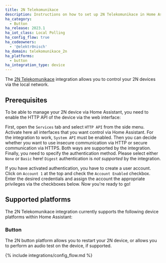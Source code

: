 ```yaml
---
title: 2N Telekomunikace
description: Instructions on how to set up 2N Telekomunikace in Home Assistant.
ha_category:
  - Button
ha_release: 2023.1
ha_iot_class: Local Polling
ha_config_flow: true
ha_codeowners:
  - '@elektr0nisch'
ha_domain: telekomunikace_2n
ha_platforms:
  - button
ha_integration_type: device
---
```


The [2N Telekomunikace](https://www.2n.com) integration allows you to control your 2N devices via the local network.

## Prerequisites

To be able to manage your 2N device via Home Assistant, you need to enable the HTTP API of the device via the web interface:

First, open the `Services` tab and select `HTTP API` from the side menu. Activate here all interfaces that you want control via Home Assistant. For the integration to work, `System API` must be enabled. Then you can decide whether you want to use insecure communication via HTTP or secure communication via HTTPS. Both ways are supported by the integration. Finally, you need to specify the authentication method. Please select either `None` or `Basic` here! `Digest` authentication is *not supported* by the integration.

If you have activated authentication, you have to create a user account. Click on `Account 1` at the top and check the `Account Enabled` checkbox. Enter the desired credentials and assign the account the appropriate privileges via the checkboxes below. Now you're ready to go!

## Supported platforms

The 2N Telekomunikace integration currently supports the following device platforms within Home Assistant:

### Button

The 2N button platform allows you to restart your 2N device, or allows you to perform an audio test on the device, if supported.


{% include integrations/config_flow.md %}